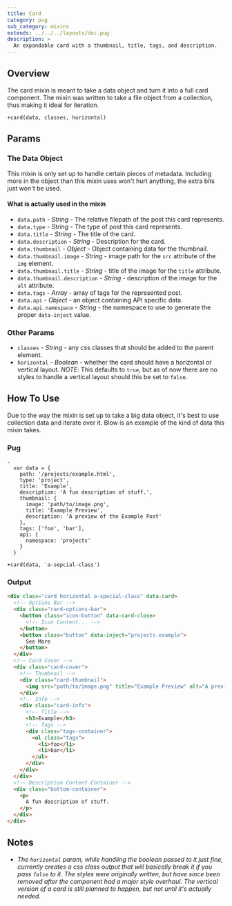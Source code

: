 ```yaml
---
title: Card
category: pug
sub_category: mixins
extends: ../../../layouts/doc.pug
description: >
  An expandable card with a thumbnail, title, tags, and description.
---
```


## Overview

The card mixin is meant to take a data object and turn it into a full card component.
The mixin was written to take a file object from a collection, thus making it ideal for
iteration.

```jade
+card(data, classes, horizontal)
```
## Params
### The Data Object

This mixin is only set up to handle certain pieces of metadata. Including more in
the object than this mixin uses won't hurt anything, the extra bits just won't be used.

#### What is actually used in the mixin

- `data.path` - *String* - The relative filepath of the post this card represents.
- `data.type` - *String* - The type of post this card represents.
- `data.title` - *String* - The title of the card.
- `data.description` - *String* - Description for the card.
- `data.thumbnail` - *Object* - Object containing data for the thumbnail.
- `data.thumbnail.image` - *String* - image path for the `src` attribute of the `img` element.
- `data.thumbnail.title` - *String* - title of the image for the `title` attribute.
- `data.thumbnail.description` - *String* - description of the image for the `alt` attribute.
- `data.tags` - *Array* - array of tags for the represented post.
- `data.api` - *Object* - an object containing API specific data.
- `data.api.namespace` - *String* - the namespace to use to generate the proper `data-inject` value.

### Other Params

- `classes` - *String* - any css classes that should be added to the parent element.
- `horizontal` - *Boolean* - whether the card should have a horizontal or vertical
layout. *NOTE*: This defaults to `true`, but as of now there are no styles to handle
a vertical layout should this be set to `false`.

## How To Use

Due to the way the mixin is set up to take a big data object, it's best to use
collection data and iterate over it. Blow is an example of the kind of data this
mixin takes.

### Pug

```jade
-
  var data = {
    path: '/projects/example.html',
    type: 'project',
    title: 'Example',
    description: 'A fun description of stuff.',
    thumbnail: {
      image: 'path/to/image.png',
      title: 'Example Preview',
      description: 'A preview of the Example Post'
    },
    tags: ['foo', 'bar'],
    api: {
      namespace: 'projects'
    }
  }

+card(data, 'a-sepcial-class')
```

### Output

```html
<div class="card horizontal a-special-class" data-card>
  <!-- Options Bar -->
  <div class="card-options-bar">
    <button class="icon-button" data-card-close>
      <!-- Icon Content... -->
    </button>
    <button class="button" data-inject="projects.example">
      See More
    </button>
  </div>
  <!-- Card Cover -->
  <div class="card-cover">
    <!-- Thumbnail -->
    <div class="card-thumbnail">
      <img src="path/to/image.png" title="Example Preview" alt="A preview of the Example Post" />
    </div>
    <!-- Info -->
    <div class="card-info">
      <!-- Title -->
      <h3>Example</h3>
      <!-- Tags -->
      <div class="tags-container">
        <ul class="tags">
          <li>foo</li>
          <li>bar</li>
        </ul>
      </div>
    </div>
  </div>
  <!-- Description Content Container -->
  <div class="bottom-container">
    <p>
      A fun description of stuff.
    </p>
  </div>
</div>
```

## Notes

- *The `horizontal` param, while handling the boolean passed to it just fine, currently
creates a css class output that will basically break it if you pass `false` to it. The
styles were originally written, but have since been removed after the component had a
major style overhaul. The vertical version of a card is still planned to happen, but not
until it's actually needed.*
